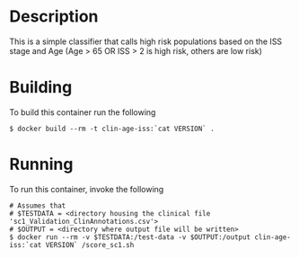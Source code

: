 Description
===========

This is a simple classifier that calls high risk populations based on the ISS
stage and Age (Age > 65 OR ISS > 2 is high risk, others are low risk)

Building
========

To build this container run the following
```
$ docker build --rm -t clin-age-iss:`cat VERSION` .
```

Running
=======

To run this container, invoke the following
```
# Assumes that
# $TESTDATA = <directory housing the clinical file 'sc1_Validation_ClinAnnotations.csv'>
# $OUTPUT = <directory where output file will be written>
$ docker run --rm -v $TESTDATA:/test-data -v $OUTPUT:/output clin-age-iss:`cat VERSION` /score_sc1.sh
```

